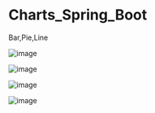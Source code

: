 # Charts_Spring_Boot
Bar,Pie,Line

![image](https://user-images.githubusercontent.com/61595808/148648975-844decfd-0cd8-46fc-8926-4bb0c9634258.png)


![image](https://user-images.githubusercontent.com/61595808/148648991-4691e2ca-4eac-47ed-b356-d3421e111406.png)


![image](https://user-images.githubusercontent.com/61595808/148649031-312b041d-85eb-4d91-9b85-14a4f39d464a.png)



![image](https://user-images.githubusercontent.com/61595808/148649151-3de17380-bd7c-468d-a2a3-712b7c8c08a0.png)


